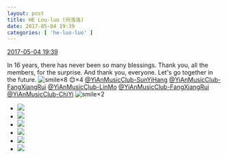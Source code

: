 ```yaml
---
layout: post
title: HE Lou-luo (何洛洛)
date: 2017-05-04 19:39
categories: [ 'he-luo-luo' ]
---
```


<div class="weibo-info">
  <a href="http://weibo.com/6117570574/F1A1qgEBz">2017-05-04 19:39</a>
</div>

In 16 years, there has never been so many blessings. Thank you, all the members, for the surprise. And thank you, everyone. Let's go together in the future. ![smile](http://img.t.sinajs.cn/t4/appstyle/expression/ext/normal/5c/huanglianwx_org.gif)×8 :blush:×4 [@YiAnMusicClub-SunYiHang](http://weibo.com/u/6108316220) [@YiAnMusicClub-FangXiangRui](http://weibo.com/u/6117583008) [@YiAnMusicClub-LinMo](http://weibo.com/u/6108312042) [@YiAnMusicClub-FangXiangRui](http://weibo.com/u/6117583008) [@YiAnMusicClub-ChiYi](http://weibo.com/u/6117581836) ![smile](http://img.t.sinajs.cn/t4/appstyle/expression/ext/normal/5c/huanglianwx_org.gif)×2

<!-- more -->

<ul class="weibo-pic-list-2">
  <li class="weibo-pic">
    <a href="http://wx3.sinaimg.cn/mw690/006G0Hz8gy1ff9k9p5h3sj30qo0qon1n.jpg"><img src="http://wx3.sinaimg.cn/thumb150/006G0Hz8gy1ff9k9p5h3sj30qo0qon1n.jpg" /></a>
  </li>
  <li class="weibo-pic">
    <a href="http://wx1.sinaimg.cn/mw690/006G0Hz8gy1ff9k9o4jydj30qo0qo79m.jpg"><img src="http://wx1.sinaimg.cn/thumb150/006G0Hz8gy1ff9k9o4jydj30qo0qo79m.jpg" /></a>
  </li>
  <li class="weibo-pic">
    <a href="http://wx2.sinaimg.cn/mw690/006G0Hz8gy1ff9k9q8033j30qo0qowjh.jpg"><img src="http://wx2.sinaimg.cn/thumb150/006G0Hz8gy1ff9k9q8033j30qo0qowjh.jpg" /></a>
  </li>
  <li class="weibo-pic">
    <a href="http://wx3.sinaimg.cn/mw690/006G0Hz8gy1ff9k9wq3mij30qo0qoafj.jpg"><img src="http://wx3.sinaimg.cn/thumb150/006G0Hz8gy1ff9k9wq3mij30qo0qoafj.jpg" /></a>
  </li>
  <li class="weibo-pic">
    <a href="http://wx1.sinaimg.cn/mw690/006G0Hz8gy1ff9k9xs5baj30qo0qoq89.jpg"><img src="http://wx1.sinaimg.cn/thumb150/006G0Hz8gy1ff9k9xs5baj30qo0qoq89.jpg" /></a>
  </li>
  <li class="weibo-pic">
    <a href="http://wx4.sinaimg.cn/mw690/006G0Hz8gy1ff9ka0dkfyj322o22okjl.jpg"><img src="http://wx4.sinaimg.cn/thumb150/006G0Hz8gy1ff9ka0dkfyj322o22okjl.jpg" /></a>
  </li>
</ul>
